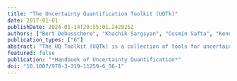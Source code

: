 ```yaml
---
title: "The Uncertainty Quantification Toolkit (UQTk)"
date: 2017-01-01
publishDate: 2024-01-14T20:55:01.242825Z
authors: ["Bert Debusschere", "Khachik Sargsyan", "Cosmin Safta", "Kenny Chowdhary"]
publication_types: ["6"]
abstract: "The UQ Toolkit (UQTk) is a collection of tools for uncertainty quantification, ranging from intrusive and nonintrusive forward propagation of uncertainty to inverse problems and sensitivity analysis. This chapter first outlines the UQTk design philosophy, followed by an overview of the available methods and the way they are implemented in UQTk. The second part of this chapter is a detailed example that illustrates a UQ workflow from surrogate construction, and calibration, to forward propagation and attribution."
featured: false
publication: "*Handbook of Uncertainty Quantification*"
doi: "10.1007/978-3-319-11259-6_56-1"
---
```


